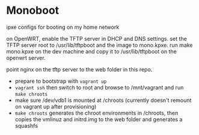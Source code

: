 # Monoboot

ipxe configs for booting on my home network

on OpenWRT, enable the TFTP server in DHCP and DNS settings. set the TFTP server root to /usr/lib/tftpboot and the image to mono.kpxe. run make mono.kpxe on the dev machine and copy it to /usr/lib/tftpboot on the openwrt server.

point nginx on the tftp server to the web folder in this repo. 

- prepare to bootstrap with `vagrant up`
- `vagrant ssh` then switch to root and browse to /mnt/vagrant and run `make chroots`
- make sure /dev/vdb1 is mounted at /chroots (currently doesn't remount on vagrant up after provisioning)
- `make chroots` generates the chroot environments in /chroots, then copies the vmlinuz and initrd.img to the web folder and generates a squashfs
